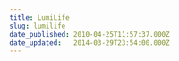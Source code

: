 ```yaml
---
title: LumiLife
slug: lumilife
date_published: 2010-04-25T11:57:37.000Z
date_updated:   2014-03-29T23:54:00.000Z
---
```



